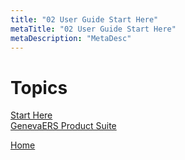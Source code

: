 ```yaml
---
title: "02 User Guide Start Here"
metaTitle: "02 User Guide Start Here"
metaDescription: "MetaDesc"
---
```


# Topics

[Start Here](02_User_Guide_Start_Here/02A_Start_Here)  
[GenevaERS Product Suite](02_User_Guide_Start_Here/02B_GenevaERS_Product_Suite)  

[Home](Home)  

